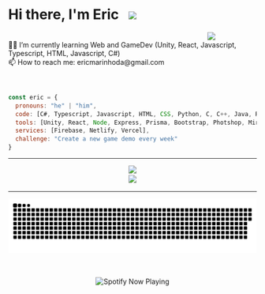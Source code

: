 <div>
<h1> Hi there, I'm Eric &nbsp <img src="https://giffiles.alphacoders.com/360/36088.gif" width="23"></h1></div>
<img align='right' src="https://cutewallpaper.org/25/animated-gif-matrix-falling-code-wallpaper/matrix-4f8d9-code-6c059-wallpaper-f73e7-gifs-6a9f8-tenor.gif" width="100">
<br>👨‍💻 I’m currently learning Web and GameDev (Unity, React, Javascript, Typescript, HTML, Javascript, C#)
<br>📫 How to reach me: ericmarinhoda@gmail.com
<br>
<br>
<br>

```javascript
const eric = {
  pronouns: "he" | "him",
  code: [C#, Typescript, Javascript, HTML, CSS, Python, C, C++, Java, R],
  tools: [Unity, React, Node, Express, Prisma, Bootstrap, Photshop, Miro],
  services: [Firebase, Netlify, Vercel],
  challenge: "Create a new game demo every week"
}
```
 
<hr>
<div align='center'>
  <img src="https://fortnitefontgenerator.com/img.php?fontsize=38&textcolor=ffa657&text=My+Games" width="120"/>
<div/>

<div align='center'>
  <a href="https://ilidam.itch.io"><img src="badge.svg" width="150"/></a>
</div>

<hr color="black">

<p align='center'>
  <img src="github-user-contribution.svg">
</p>
<br>
<p align='center'>
  <img align='center' src="https://spotify-now-playing-alpha-one.vercel.app/api/spotify" alt="Spotify Now Playing" width="350"  />
</p>
